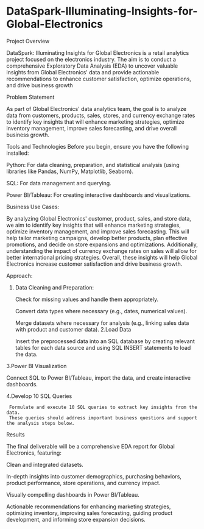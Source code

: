 # DataSpark-Illuminating-Insights-for-Global-Electronics
Project Overview

DataSpark: Illuminating Insights for Global Electronics is a retail analytics project focused on the electronics industry. The aim is to conduct a comprehensive Exploratory Data Analysis (EDA) to uncover valuable insights from Global Electronics' data and provide actionable recommendations to enhance customer satisfaction, optimize operations, and drive business growth

Problem Statement

As part of Global Electronics' data analytics team, the goal is to analyze data from customers, products, sales, stores, and currency exchange rates to identify key insights that will enhance marketing strategies, optimize inventory management, improve sales forecasting, and drive overall business growth.

Tools and Technologies
Before you begin, ensure you have the following installed:

Python: For data cleaning, preparation, and statistical analysis (using libraries like Pandas, NumPy, Matplotlib, Seaborn).

SQL: For data management and querying.

Power BI/Tableau: For creating interactive dashboards and visualizations.

Business Use Cases:

By analyzing Global Electronics' customer, product, sales, and store data, we aim to identify key insights that will enhance marketing strategies, optimize inventory management, and improve sales forecasting. This will help tailor marketing campaigns, develop better products, plan effective promotions, and decide on store expansions and optimizations. Additionally, understanding the impact of currency exchange rates on sales will allow for better international pricing strategies. Overall, these insights will help Global Electronics increase customer satisfaction and drive business growth.

Approach:

1. Data Cleaning and Preparation:
   
     Check for missing values and handle them appropriately.

     Convert data types where necessary (e.g., dates, numerical values).

     Merge datasets where necessary for analysis (e.g., linking sales data with product and customer data).
2.Load Data

   Insert the preprocessed data into an SQL database by creating relevant tables for each data source and using SQL INSERT statements to load the data.

3.Power BI Visualization
   
   Connect SQL to Power BI/Tableau, import the data, and create interactive dashboards.

     
4.Develop 10 SQL Queries

     Formulate and execute 10 SQL queries to extract key insights from the data. 
     These queries should address important business questions and support the analysis steps below.

Results

   The final deliverable will be a comprehensive EDA report for Global Electronics, featuring:

   Clean and integrated datasets.

   In-depth insights into customer demographics, purchasing behaviors, product performance, store operations, and currency impact.

   Visually compelling dashboards in Power BI/Tableau.

   Actionable recommendations for enhancing marketing strategies, optimizing inventory, improving sales forecasting, guiding product development, and informing store expansion decisions.
